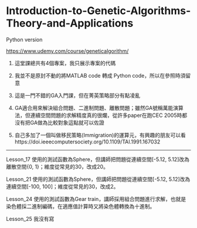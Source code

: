 # Introduction-to-Genetic-Algorithms-Theory-and-Applications
Python version

https://www.udemy.com/course/geneticalgorithm/

1. 這堂課總共有4個專案，我只展示專案的代碼

2. 我並不是原封不動的將MATLAB code 轉成 Python code，所以在參照時須留意

3. 這是一門不錯的GA入門課，但在菁英策略部分有點凌亂

4. GA適合用來解決組合問題、二進制問題、離散問題；雖然GA號稱萬能演算法，但連續空間問題的求解精度真的很爛，從許多paper在跑CEC 2005時都沒有把GA做為比較對象這點就可以佐證

5. 自己多加了一個叫做移民策略(Immigration)的運算元，有興趣的朋友可以看https://doi.ieeecomputersociety.org/10.1109/TAI.1991.167032

------------------------------------

Lesson_17 使用的測試函數為Sphere，但講師把問題從連續空間[-5.12, 5.12]改為離散空間{0, 1}；維度從常見的30，改成20。

Lesson_21 使用的測試函數為Sphere，但講師把問題從連續空間[-5.12, 5.12]改為連續空間[-100, 100]；維度從常見的30，改成2。

Lesson_24 使用的測試函數為Gear train，講師採用組合問題進行求解，也就是染色體採二進制編碼，在適應值計算時又將染色體轉換為十進制。

Lesson_25 我沒有寫
